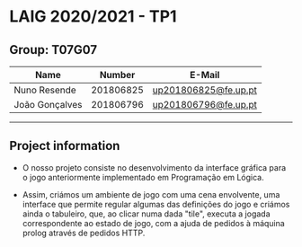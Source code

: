 # LAIG 2020/2021 - TP1

## Group: T07G07

| Name             | Number    | E-Mail              |
| ---------------- | --------- | ------------------  |
| Nuno Resende     | 201806825 | up201806825@fe.up.pt|
| João Gonçalves   | 201806796 | up201806796@fe.up.pt|

----
## Project information
 
- O nosso projeto consiste no desenvolvimento da interface gráfica para o jogo anteriormente implementado em Programação em Lógica.

- Assim, criámos um ambiente de jogo com uma cena envolvente, uma interface que permite regular algumas das definições do jogo e criámos ainda o tabuleiro, que, ao clicar numa dada "tile", executa a jogada correspondente ao estado de jogo, com a ajuda de pedidos à máquina prolog através de pedidos HTTP.